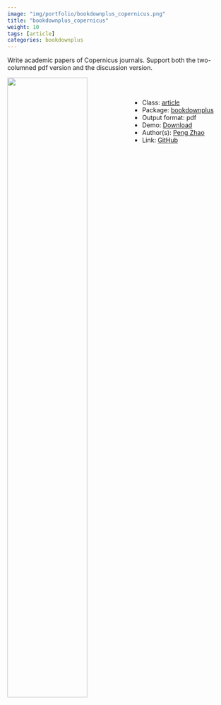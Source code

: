 ```yaml
---
image: "img/portfolio/bookdownplus_copernicus.png"
title: "bookdownplus_copernicus"
weight: 10
tags: [article]
categories: bookdownplus
---
```


Write academic papers of Copernicus journals. Support both the two-columned pdf version and the discussion version.

<!--more-->

<p><a href="../../img/portfolio/bookdownplus_copernicus.png"><img class = "jf-image-shadow" src="../../img/portfolio/bookdownplus_copernicus.png" width="60%"  align="left"></a></p>

<br><br>

- Class: [article](../../tags/article)
- Package: [bookdownplus](bookdownplus)
- Output format: pdf
- Demo: [Download](https://pzhaonet.github.io/bookdownplus/inst2/copernicus/showcase/copernicus.pdf)
- Author(s): [Peng Zhao](https://pzhao.org)
- Link: [GitHub](https://github.com/pzhaonet/bookdownplus)


